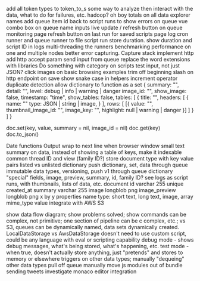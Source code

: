 add all token types to token_to_s
some way to analyze then interact with the data, what to do for failures, etc.
hadoop?  oh boy
totals on all data explorer names
add queue item id back to script runs to show errors on queue vue
combo box on queue name inputs
live update / refresh button on queue monitoring page
refresh button on last run for saved scripts page
log cron runner and queue runner to file
script run store duration.  show duration and script ID in logs
multi-threading the runners
benchmarking performance on one and multiple nodes
better error capturing.  Capture stack
implement http
  add http accept param
send input from queue
replace the word extensions with libraries
Do something with category on scripts
test input, not just JSON?
click images on basic browsing examples
trim off beginning slash on http endpoint on save
show snake case in helpers
increment operator
duplicate detection
  allow dictionary to function as a set
{
  summary: "",
  detail: "",
  level: debug | info | warning | danger
  image_id: "",
  show_image: false,
  timestamp: "time",
  show_tables: false,
  tables: [
    {
      title: "",
      headers: [
        {
          name: ""
          type: JSON | string | image,
        }
      ],
      rows: [
        [{
          value: "",
          thumbnail_image_id: "",
          image_key: "",
          highlight: null | warning | danger
        }]
      ]
    }
  ]
}

doc.set(key, value, summary = nil, image_id = nil)
doc.get(key)
doc.to_json()

Date functions
Output wrap to next line when browser window small
text summary on data, instead of showing a table of keys, make it indexable
common thread ID and view (family ID?)
store document type with key value pairs
listed vs unlisted dictionary
push dictionary, set, data through queue
immutable data types, versioning, push v1 through queue
dictionary "special" fields, image, preview, summary, id, family ID?
see logs as script runs, with thumbnails, lists of data, etc.
document
  id varchar 255 unique
  created_at
  summary varchar 255
  image longblob png
  image_preview longblob png x by y
  properties
    name
    type: short text, long text, image, array
    mime_type
    value
integrate with AWS S3

show data flow diagram; show problems solved; show commands can be complex, not primitive; one section of pipeline can be c  complex, etc.; vs S3, queues can be dynamically named, data sets dynamically created.  LocalDataStorage vs AwsDataStorage
  doesn't need to use custom script, could be any language with eval or scripting capability
debug mode - shows debug messages, what's being stored, what's happening, etc.
test mode - when true, doesn't actually store anything, just "pretends" and stores to memory or elsewhere
triggers on other data types; manually "dequeing" other data types
pull off queue manually
move js modules out of bundle
sending tweets
investigate monaco editor integration
